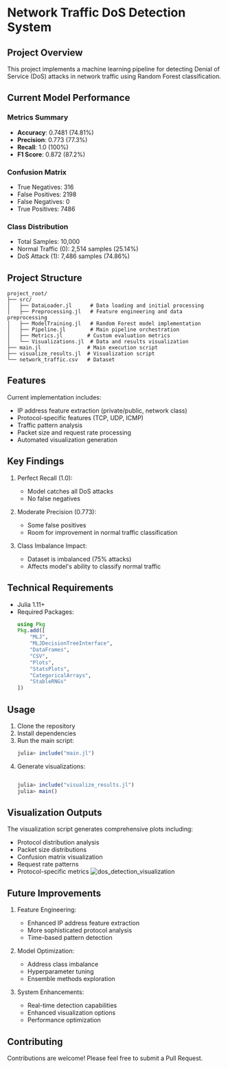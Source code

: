 # Network Traffic DoS Detection System

## Project Overview
This project implements a machine learning pipeline for detecting Denial of Service (DoS) attacks in network traffic using Random Forest classification.

## Current Model Performance

### Metrics Summary
- **Accuracy**: 0.7481 (74.81%)
- **Precision**: 0.773 (77.3%)
- **Recall**: 1.0 (100%)
- **F1 Score**: 0.872 (87.2%)

### Confusion Matrix
- True Negatives: 316
- False Positives: 2198
- False Negatives: 0
- True Positives: 7486

### Class Distribution
- Total Samples: 10,000
- Normal Traffic (0): 2,514 samples (25.14%)
- DoS Attack (1): 7,486 samples (74.86%)

## Project Structure
```
project_root/
├── src/
│   ├── DataLoader.jl      # Data loading and initial processing
│   ├── Preprocessing.jl   # Feature engineering and data preprocessing
│   ├── ModelTraining.jl   # Random Forest model implementation
│   ├── Pipeline.jl        # Main pipeline orchestration
│   ├── Metrics.jl        # Custom evaluation metrics
│   └── Visualizations.jl  # Data and results visualization
├── main.jl               # Main execution script
├── visualize_results.jl  # Visualization script
└── network_traffic.csv   # Dataset
```

## Features
Current implementation includes:
- IP address feature extraction (private/public, network class)
- Protocol-specific features (TCP, UDP, ICMP)
- Traffic pattern analysis
- Packet size and request rate processing
- Automated visualization generation

## Key Findings
1. Perfect Recall (1.0):
   - Model catches all DoS attacks
   - No false negatives

2. Moderate Precision (0.773):
   - Some false positives
   - Room for improvement in normal traffic classification

3. Class Imbalance Impact:
   - Dataset is imbalanced (75% attacks)
   - Affects model's ability to classify normal traffic

## Technical Requirements
- Julia 1.11+
- Required Packages:
  ```julia
  using Pkg
  Pkg.add([
      "MLJ",
      "MLJDecisionTreeInterface",
      "DataFrames",
      "CSV",
      "Plots",
      "StatsPlots",
      "CategoricalArrays",
      "StableRNGs"
  ])
  ```

## Usage
1. Clone the repository
2. Install dependencies
3. Run the main script:
   ```julia
   julia> include("main.jl")
   ```
4. Generate visualizations:
   ```julia

   julia> include("visualize_results.jl")
   julia> main()
   ```

## Visualization Outputs
The visualization script generates comprehensive plots including:
- Protocol distribution analysis
- Packet size distributions
- Confusion matrix visualization
- Request rate patterns
- Protocol-specific metrics
   ![dos_detection_visualization](https://github.com/user-attachments/assets/67c7206e-7799-49ef-a715-705e02229dcb)

## Future Improvements
1. Feature Engineering:
   - Enhanced IP address feature extraction
   - More sophisticated protocol analysis
   - Time-based pattern detection

2. Model Optimization:
   - Address class imbalance
   - Hyperparameter tuning
   - Ensemble methods exploration

3. System Enhancements:
   - Real-time detection capabilities
   - Enhanced visualization options
   - Performance optimization

## Contributing
Contributions are welcome! Please feel free to submit a Pull Request.
